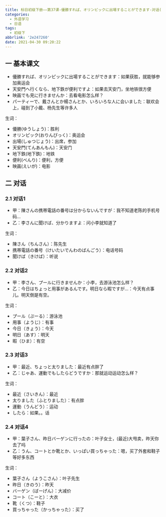 ```yaml
---
title: 标日初级下册——第37课-優勝すれば、オリンピックに出場することができます-对话(37.5)
categories:
  - 外语学习
  - 日语
tags:
  - 初级下
abbrlink: '2e247260'
date: 2021-04-30 09:20:22
---
```

## 一 基本课文

* 優勝すれば、オリンピックに出場することができます：如果获胜，就能够参加奥运会
* 天安門へ行くなら、地下鉄が便利ですよ：如果去天安门，坐地铁很方便
* 映画でも見に行きませんか：去看电影怎么样？
* パーティーで、戴さんとか楊さんとか、いろいろな人に会いました：联欢会上，碰到了小戴、杨先生等许多人

<!--more-->

生词：

* 優勝(ゆうしょう)：胜利
* オリンピック(おりんぴっく)：奥运会
* 出場(しゅつじょう)：出席，参加
* 天安門(てんあんもん)：天安门
* 地下鉄(地下鉄)：地铁
* 便利(べんり)：便利，方便
* 映画(えいが)：电影

## 二 对话

### 2.1 对话1

* 甲：陳さんの携帯電話の番号は分からないんですが：我不知道老陈的手机号码...
* 乙：李さんに聞けば、分かりますよ：问小李就知道了

生词：

* 陳さん（ちんさん）：陈先生
* 携帯電話の番号（けいたいでんわのばんごう）：电话号码
* 聞けば（きけば）：听说

### 2.2 对话2

* 甲：李さん、プールに行きませんか：小李，去游泳池怎么样？
* 乙：今日はちょっと用事があるんです。明日なら暇ですが...：今天有点事儿。明天倒是有空。

生词：

* プール（ぷーる）：游泳池
* 用事（ようじ）：有事
* 今日（きょう）：今天
* 明日（あす）：明天
* 暇（ひま）：有空

### 2.3 对话3

* 甲：最近、ちょっと太りました：最近有点胖了
* 乙：じゃあ、運動でもしたらどうですか：那就运动运动怎么样？

生词：

* 最近（さいきん）：最近
* 太りました（ふとりました）：有点胖
* 運動（うんどう）：运动
* したら：如果。。话

###  2.4 对话4

* 甲：葉子さん、昨日バーゲンに行ったの：叶子女士，(最近)大甩卖，昨天你去了吗
* 乙：うん、コートとか靴とか、いっぱい買っちゃった：嗯，买了外套和鞋子等好多东西

生词：

* 葉子さん（ようこさん）：叶子先生
* 昨日（きのう）：昨天
* バーゲン（ばーげん）：大减价
* コート（こーと）：大衣
* 靴（くつ）：鞋子
* 買っちゃった（かっちゃった）：买了
